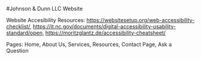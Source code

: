 #Johnson & Dunn LLC Website

Website Accesibility Resources:
https://websitesetup.org/web-accessibility-checklist/, 
https://it.nc.gov/documents/digital-accessibility-usability-standard/open, 
https://moritzglantz.de/accessibility-cheatsheet/

Pages:
Home, About Us, Services, Resources, Contact Page, Ask a Question
